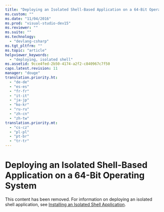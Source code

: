 ```yaml
---
title: "Deploying an Isolated Shell-Based Application on a 64-Bit Operating System | Microsoft Docs"
ms.custom: ""
ms.date: "11/04/2016"
ms.prod: "visual-studio-dev15"
ms.reviewer: ""
ms.suite: ""
ms.technology: 
  - "devlang-csharp"
ms.tgt_pltfrm: ""
ms.topic: "article"
helpviewer_keywords: 
  - "deploying, isolated shell"
ms.assetid: 9cce4fed-2b50-4174-a2f2-c840967c7f50
caps.latest.revision: 11
manager: "douge"
translation.priority.ht: 
  - "de-de"
  - "es-es"
  - "fr-fr"
  - "it-it"
  - "ja-jp"
  - "ko-kr"
  - "ru-ru"
  - "zh-cn"
  - "zh-tw"
translation.priority.mt: 
  - "cs-cz"
  - "pl-pl"
  - "pt-br"
  - "tr-tr"
---
```

# Deploying an Isolated Shell-Based Application on a 64-Bit Operating System
This content has been removed. For information on deploying an isolated shell application, see [Installing an Isolated Shell Application](../extensibility/installing-an-isolated-shell-application.md).